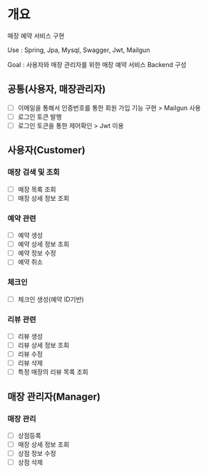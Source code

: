 # 개요
매장 예약 서비스 구현

Use : Spring, Jpa, Mysql, Swagger, Jwt, Mailgun

Goal : 사용자와 매장 관리자를 위한 매장 예약 서비스 Backend 구성

## 공통(사용자, 매장관리자)
- [ ] 이메일을 통해서 인증번호를 통한 회원 가입 기능 구현 > Mailgun 사용
- [ ] 로그인 토큰 발행
- [ ] 로그인 토큰을 통한 제어확인 > Jwt 이용

## 사용자(Customer)
### 매장 검색 및 조회
- [ ] 매장 목록 조회
- [ ] 매장 상세 정보 조회
### 예약 관련
- [ ] 예약 생성
- [ ] 예약 상세 정보 조회
- [ ] 예약 정보 수정
- [ ] 예약 취소
### 체크인
- [ ] 체크인 생성(예약 ID기반)
### 리뷰 관련
- [ ] 리뷰 생성
- [ ] 리뷰 상세 정보 조회
- [ ] 리뷰 수정
- [ ] 리뷰 삭제
- [ ] 특정 매장의 리뷰 목록 조회

## 매장 관리자(Manager)
### 매장 관리
- [ ] 상점등록
- [ ] 매장 상세 정보 조회
- [ ] 상점 정보 수정
- [ ] 상점 삭제
